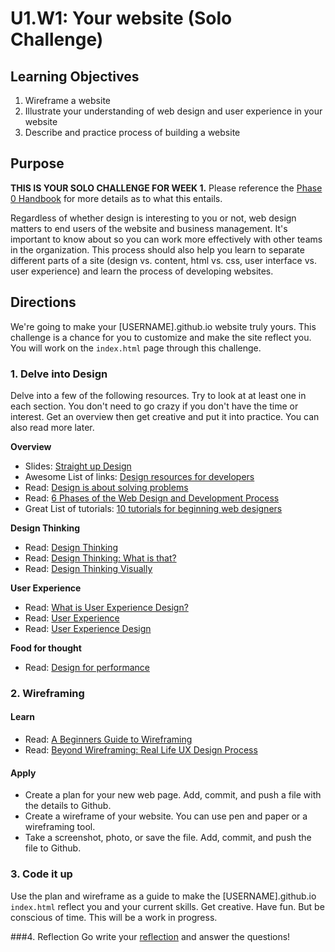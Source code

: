 # U1.W1: Your website (Solo Challenge)


## Learning Objectives
1. Wireframe a website 
2. Illustrate your understanding of web design and user experience in your website
3. Describe and practice process of building a website


## Purpose

**THIS IS YOUR SOLO CHALLENGE FOR WEEK 1.** Please reference the <a href="https://github.com/Devbootcamp/phase_0_handbook/" target="_blank">Phase 0 Handbook</a> for more details as to what this entails. 

Regardless of whether design is interesting to you or not, web design matters to end users of the website and business management.  It's important to know about so you can work more effectively with other teams in the organization.  This process should also help you learn to separate different parts of a site (design vs. content, html vs. css, user interface vs. user experience) and learn the process of developing websites.


## Directions
 
 We're going to make your [USERNAME].github.io website truly yours.  This challenge is a chance for you to customize and make the site reflect you.  You will work on the `index.html` page through this challenge.
 
### 1. Delve into Design

Delve into a few of the following resources.  Try to look at at least one in each section.  You don't need to go crazy if you don't have the time or interest.  Get an overview then get creative and put it into practice. You can also read more later.
 
**Overview**
* Slides: [Straight up Design](https://speakerdeck.com/jenmyers/straight-up-design)
* Awesome List of links: [Design resources for developers](https://gist.github.com/jenmyers/7354863)
* Read: [Design is about solving problems](http://www.smashingmagazine.com/2011/08/24/design-solving-problems/)
* Read: [6 Phases of the Web Design and Development Process](http://www.idesignstudios.com/blog/web-design/phases-web-design-development-process/#.UxuuUuddUtU)
* Great List of tutorials: [10 tutorials for beginning web designers](http://code.tutsplus.com/articles/10-hand-picked-tutorials-for-beginning-web-designers--net-9341)

**Design Thinking**
* Read: [Design Thinking](http://en.wikipedia.org/wiki/Design_thinking)
* Read: [Design Thinking: What is that?](http://www.fastcompany.com/919258/design-thinking-what)
* Read: [Design Thinking Visually](http://visual.ly/what-design-thinking)

**User Experience**
* Read: [What is User Experience Design?](http://uxdesign.smashingmagazine.com/2010/10/05/what-is-user-experience-design-overview-tools-and-resources/)
* Read: [User Experience](http://en.wikipedia.org/wiki/User_experience)
* Read: [User Experience Design](https://github.com/Devbootcamp/phase_0_unit_1/edit/master/week_1/creative_challenge/readme.md)


**Food for thought**
* Read: [Design for performance](https://speakerdeck.com/lara/design-for-performance)

### 2. Wireframing

#### Learn

* Read: [A Beginners Guide to Wireframing](http://webdesign.tutsplus.com/tutorials/a-beginners-guide-to-wireframing--webdesign-7399)
* Read: [Beyond Wireframing: Real Life UX Design Process](http://uxdesign.smashingmagazine.com/2012/08/29/beyond-wireframing-real-life-ux-design-process/)

#### Apply

* Create a plan for your new web page.  Add, commit, and push a file with the details to Github.
* Create a wireframe of your website.  You can use pen and paper or a wireframing tool.  
* Take a screenshot, photo, or save the file.  Add, commit, and push the file to Github.

### 3. Code it up

Use the plan and wireframe as a guide to make the [USERNAME].github.io `index.html` reflect you and your current skills.  Get creative. Have fun.  But be conscious of time.  This will be a work in progress.

###4. Reflection
Go write your [reflection](../reflection.md) and answer the questions!


